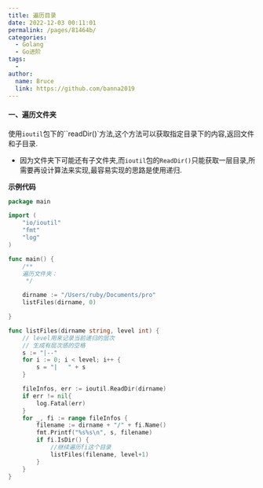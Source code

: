 ```yaml
---
title: 遍历目录
date: 2022-12-03 00:11:01
permalink: /pages/81464b/
categories:
  - Golang
  - Go进阶
tags:
  - 
author: 
  name: Bruce
  link: https://github.com/banna2019
---
```

#### 一、遍历文件夹

使用`ioutil`包下的``readDir()`方法,这个方法可以获取指定目录下的内容,返回文件和子目录.

- 因为文件夹下可能还有子文件夹,而`ioutil`包的`ReadDir()`只能获取一层目录,所需要再设计算法来实现,最容易实现的思路是使用递归.

**示例代码**

```go
package main

import (
    "io/ioutil"
    "fmt"
    "log"
)

func main() {
    /**
    遍历文件夹：
     */

    dirname := "/Users/ruby/Documents/pro"
    listFiles(dirname, 0)

}

func listFiles(dirname string, level int) {
    // level用来记录当前递归的层次
    // 生成有层次感的空格
    s := "|--"
    for i := 0; i < level; i++ {
        s = "|   " + s
    }

    fileInfos, err := ioutil.ReadDir(dirname)
    if err != nil{
        log.Fatal(err)
    }
    for _, fi := range fileInfos {
        filename := dirname + "/" + fi.Name()
        fmt.Printf("%s%s\n", s, filename)
        if fi.IsDir() {
            //继续遍历fi这个目录
            listFiles(filename, level+1)
        }
    }
}

```

